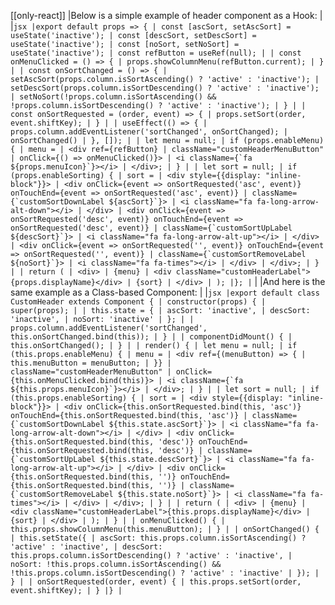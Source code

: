 [[only-react]]
|Below is a simple example of header component as a Hook:
|
|`` jsx |export default props => { | const [ascSort, setAscSort] = useState('inactive'); | const [descSort, setDescSort] = useState('inactive'); | const [noSort, setNoSort] = useState('inactive'); | const refButton = useRef(null); | | const onMenuClicked = () => { | props.showColumnMenu(refButton.current); | } | | const onSortChanged = () => { | setAscSort(props.column.isSortAscending() ? 'active' : 'inactive'); | setDescSort(props.column.isSortDescending() ? 'active' : 'inactive'); | setNoSort(!props.column.isSortAscending() && !props.column.isSortDescending() ? 'active' : 'inactive'); | } | | const onSortRequested = (order, event) => { | props.setSort(order, event.shiftKey); | } | | useEffect(() => { | props.column.addEventListener('sortChanged', onSortChanged); | onSortChanged() | }, []); | | let menu = null; | if (props.enableMenu) { | menu = | <div ref={refButton} | className="customHeaderMenuButton" | onClick={() => onMenuClicked()}> | <i className={`fa ${props.menuIcon}`}></i> | </div>; | } | | let sort = null; | if (props.enableSorting) { | sort = | <div style={{display: "inline-block"}}> | <div onClick={event => onSortRequested('asc', event)} onTouchEnd={event => onSortRequested('asc', event)} | className={`customSortDownLabel ${ascSort}`}> | <i className="fa fa-long-arrow-alt-down"></i> | </div> | <div onClick={event => onSortRequested('desc', event)} onTouchEnd={event => onSortRequested('desc', event)} | className={`customSortUpLabel ${descSort}`}> | <i className="fa fa-long-arrow-alt-up"></i> | </div> | <div onClick={event => onSortRequested('', event)} onTouchEnd={event => onSortRequested('', event)} | className={`customSortRemoveLabel ${noSort}`}> | <i className="fa fa-times"></i> | </div> | </div>; | } | | return ( | <div> | {menu} | <div className="customHeaderLabel">{props.displayName}</div> | {sort} | </div> | ); |}; | ``
|
|And here is the same example as a Class-based Component:
|
|`` jsx |export default class CustomHeader extends Component { | constructor(props) { | super(props); | | this.state = { | ascSort: 'inactive', | descSort: 'inactive', | noSort: 'inactive' | }; | | props.column.addEventListener('sortChanged', this.onSortChanged.bind(this)); | } | | componentDidMount() { | this.onSortChanged(); | } | | render() { | let menu = null; | if (this.props.enableMenu) { | menu = | <div ref={(menuButton) => { | this.menuButton = menuButton; | }} | className="customHeaderMenuButton" | onClick={this.onMenuClicked.bind(this)}> | <i className={`fa ${this.props.menuIcon}`}></i> | </div>; | } | | let sort = null; | if (this.props.enableSorting) { | sort = | <div style={{display: "inline-block"}}> | <div onClick={this.onSortRequested.bind(this, 'asc')} onTouchEnd={this.onSortRequested.bind(this, 'asc')} | className={`customSortDownLabel ${this.state.ascSort}`}> | <i className="fa fa-long-arrow-alt-down"></i> | </div> | <div onClick={this.onSortRequested.bind(this, 'desc')} onTouchEnd={this.onSortRequested.bind(this, 'desc')} | className={`customSortUpLabel ${this.state.descSort}`}> | <i className="fa fa-long-arrow-alt-up"></i> | </div> | <div onClick={this.onSortRequested.bind(this, '')} onTouchEnd={this.onSortRequested.bind(this, '')} | className={`customSortRemoveLabel ${this.state.noSort}`}> | <i className="fa fa-times"></i> | </div> | </div>; | } | | return ( | <div> | {menu} | <div className="customHeaderLabel">{this.props.displayName}</div> | {sort} | </div> | ); | } | | onMenuClicked() { | this.props.showColumnMenu(this.menuButton); | } | | onSortChanged() { | this.setState({ | ascSort: this.props.column.isSortAscending() ? 'active' : 'inactive', | descSort: this.props.column.isSortDescending() ? 'active' : 'inactive', | noSort: !this.props.column.isSortAscending() && !this.props.column.isSortDescending() ? 'active' : 'inactive' | }); | } | | onSortRequested(order, event) { | this.props.setSort(order, event.shiftKey); | } |} | ``
